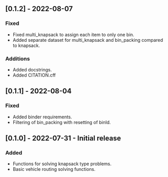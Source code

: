 ## [0.1.2] - 2022-08-07

### Fixed
* Fixed multi_knapsack to assign each item to only one bin.
* Added separate dataset for multi_knapsack and bin_packing compared to knapsack.

### Additions
* Added docstrings.
* Added CITATION.cff

## [0.1.1] - 2022-08-04

### Fixed
* Added binder requirements.
* Filtering of bin_packing with resetting of binId.

## [0.1.0] - 2022-07-31 - Initial release

### Added
* Functions for solving knapsack type problems.
* Basic vehicle routing solving functions.